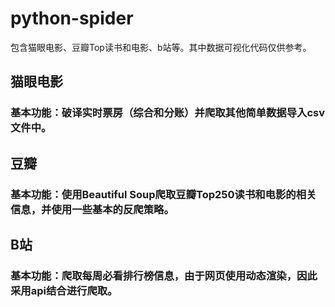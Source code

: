 # python-spider
包含猫眼电影、豆瓣Top读书和电影、b站等。其中数据可视化代码仅供参考。 <br>
## 猫眼电影 <br>
### 基本功能：破译实时票房（综合和分账）并爬取其他简单数据导入csv文件中。 <br>

## 豆瓣 <br>
### 基本功能：使用Beautiful Soup爬取豆瓣Top250读书和电影的相关信息，并使用一些基本的反爬策略。 <br>

## B站 <br>
### 基本功能：爬取每周必看排行榜信息，由于网页使用动态渲染，因此采用api结合进行爬取。 <br>
